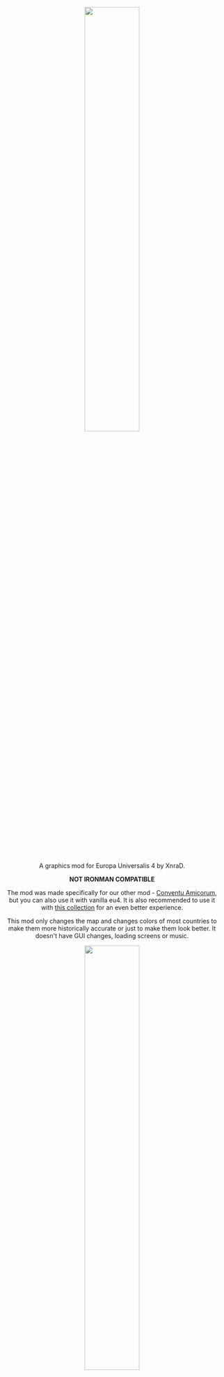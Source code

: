 
<p align="center">
<img src="https://i.imgur.com/dLDGYGH.png" height=50% width=50%>
</p>
<p align="center">
A graphics mod for Europa Universalis 4 by XnraD.
<p align="center">
<b> NOT IRONMAN COMPATIBLE </b>
<p align="center">
The mod was made specifically for our other mod - <a href="">Conventu Amicorum</a>, but you can also use it with vanilla eu4. It is also recommended to use it with <a href="">this collection</a> for an even better experience.
<p align="center">
This mod only changes the map and changes colors of most countries to make them more historically accurate or just to make them look better. It doesn't have GUI changes, loading screens or music.
<p align="center">
<img src="https://i.imgur.com/j7ZGCLW.png" height=50% width=50%>
<p align="center">
 All of the code (<i>excluding some countries colors</i>) is taken from other mods:
 <p align="center">
<a href="https://steamcommunity.com/sharedfiles/filedetails/?id=2755618730">3d map shading graphics mod</a>
 <p align="center">
<a href="https://steamcommunity.com/sharedfiles/filedetails/?id=2510079711">Homeland Colors</a>
 <p align="center">
<a href="https://steamcommunity.com/sharedfiles/filedetails/?id=2895913903">Road to 1836</a>
 <p align="center">
<a href="https://steamcommunity.com/sharedfiles/filedetails/?id=759972622">Dark Water</a>

<p align="center">
<img src="https://i.imgur.com/w7TV91I.png" height=50% width=50%>
 <p align="center">
<a href="https://github.com/xnrado/grim-europa">Grim Europa</a>
 <p align="center">
<a href="https://github.com/xnrado/conventu-amicorum">Conventu Amicorum</a>

